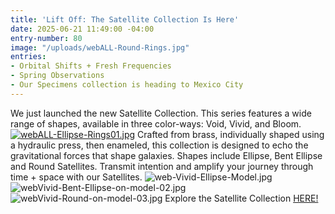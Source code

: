 ```yaml
---
title: 'Lift Off: The Satellite Collection Is Here'
date: 2025-06-21 11:49:00 -04:00
entry-number: 80
image: "/uploads/webALL-Round-Rings.jpg"
entries:
- Orbital Shifts + Fresh Frequencies
- Spring Observations
- Our Specimens collection is heading to Mexico City
---
```


We just launched the new Satellite Collection. This series features a wide range of shapes, available in three color-ways: Void, Vivid, and Bloom. 
[![webALL-Ellipse-Rings01.jpg](/uploads/webALL-Ellipse-Rings01.jpg)](https://the-ancient-truth-investigators-shop.myshopify.com/collections/satellite-collection)
Crafted from brass, individually shaped using a hydraulic press, then enameled, this collection is designed to echo the gravitational forces that shape galaxies. 
Shapes include Ellipse, Bent Ellipse and Round Satellites. Transmit intention and amplify your journey through time + space with our Satellites. 
![web-Vivid-Ellipse-Model.jpg](/uploads/web-Vivid-Ellipse-Model.jpg)
![webVivid-Bent-Ellipse-on-model-02.jpg](/uploads/webVivid-Bent-Ellipse-on-model-02.jpg)
![webVivid-Round-on-model-03.jpg](/uploads/webVivid-Round-on-model-03.jpg)
Explore the Satellite Collection [HERE!](https://the-ancient-truth-investigators-shop.myshopify.com/collections/satellite-collection)

